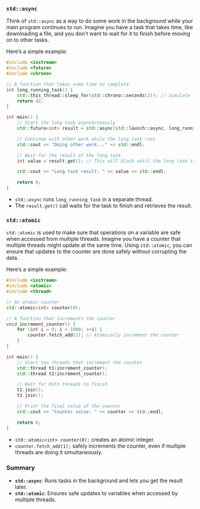 
### `std::async`

Think of `std::async` as a way to do some work in the background while your main program continues to run. Imagine you have a task that takes time, like downloading a file, and you don't want to wait for it to finish before moving on to other tasks.

Here’s a simple example:

```cpp
#include <iostream>
#include <future>
#include <chrono>

// A function that takes some time to complete
int long_running_task() {
    std::this_thread::sleep_for(std::chrono::seconds(2)); // Simulate long task
    return 42;
}

int main() {
    // Start the long task asynchronously
    std::future<int> result = std::async(std::launch::async, long_running_task);

    // Continue with other work while the long task runs
    std::cout << "Doing other work..." << std::endl;

    // Wait for the result of the long task
    int value = result.get(); // This will block until the long task is complete

    std::cout << "Long task result: " << value << std::endl;

    return 0;
}
```

- `std::async` runs `long_running_task` in a separate thread.
- The `result.get()` call waits for the task to finish and retrieves the result.

### `std::atomic`

`std::atomic` is used to make sure that operations on a variable are safe when accessed from multiple threads. Imagine you have a counter that multiple threads might update at the same time. Using `std::atomic`, you can ensure that updates to the counter are done safely without corrupting the data.

Here’s a simple example:

```cpp
#include <iostream>
#include <atomic>
#include <thread>

// An atomic counter
std::atomic<int> counter(0);

// A function that increments the counter
void increment_counter() {
    for (int i = 0; i < 1000; ++i) {
        counter.fetch_add(1); // Atomically increment the counter
    }
}

int main() {
    // Start two threads that increment the counter
    std::thread t1(increment_counter);
    std::thread t2(increment_counter);

    // Wait for both threads to finish
    t1.join();
    t2.join();

    // Print the final value of the counter
    std::cout << "Counter value: " << counter << std::endl;

    return 0;
}
```

- `std::atomic<int> counter(0);` creates an atomic integer.
- `counter.fetch_add(1);` safely increments the counter, even if multiple threads are doing it simultaneously.

### Summary

- **`std::async`**: Runs tasks in the background and lets you get the result later.
- **`std::atomic`**: Ensures safe updates to variables when accessed by multiple threads.
